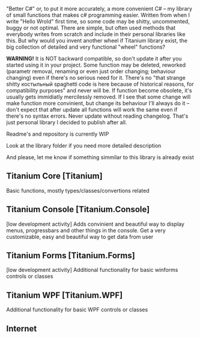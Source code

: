 "Better C#" or, to put it more accurately, a more convenient C# – my library of small functions that makes c# programming easier. Written from when I write "Hello Wrold" first time, so some code may be shitty, uncommented, buggy or not optimal.
There are simple, but often used methods that everybody writes from scratch and include in their personal libraries like this. But why would you invent another wheel if Titanium library exist, the big collection of detailed and very functional "wheel" functions?

**WARNING!** It is NOT backward compatible, so don't update it after you started using it in your project. Some function may be deleted, reworked (parametr removal, renaming or even just order changing; behaviour changing) even if there's no serious need for it. There's no "that strange shitty костыльный spaghetti code is here because of historical reasons, for compatibility purposes" and never will be. If function become obsolete, it's usually gets immidiatly mercilessly removed. If I see that some change will make function more convinient, but change its behaviour I'll always do it – don't expect that after update all functions will work the same even if there's no syntax errors. Never update without reading changelog. That's just personal library I decided to publish after all.

Readme's and repository is currently WIP

Look at the library folder if you need more detailed description

And please, let me know if something simmilar to this library is already exist

## Titanium Core [Titanium]
Basic functions, mostly types/classes/convertions related


## Titanium Console [Titanium.Console]
[low development activity]
Adds convinient and beautiful way to display menus, progressbars and other things in the console. Get a very customizable, easy and beautiful way to get data from user

## Titanium Forms [Titanium.Forms]
[low development activity]
Additional functionality for basic winforms controls or classes

## Titanium WPF [Titanium.WPF]
Additional functionality for basic WPF controls or classes

## Internet
